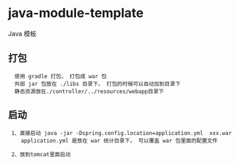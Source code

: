 # java-module-template
Java 模板

## 打包
`````
  使用 gradle 打包， 打包成 war 包
  外部 jar 包放在 ./libs 目录下， 打包的时候可以自动加到目录下
  静态资源放在./controller/../resources/webapp目录下
`````

## 启动
``````$xslt
 1、直接启动 java -jar -Dspring.config.location=application.yml  xxx.war
    application.yml 是放在 war 统计目录下， 可以覆盖 war 包里面的配置文件
   
 2、放到tomcat里面启动
``````